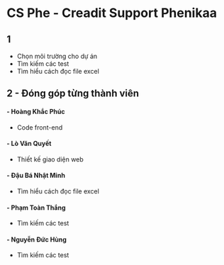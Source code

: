 # CS Phe - Creadit Support Phenikaa

## 1
- Chọn môi trường cho dự án
- Tìm kiếm các test
- Tìm hiểu cách đọc file excel

## 2 - Đóng góp từng thành viên

#### - Hoàng Khắc Phúc
- Code front-end

#### - Lò Văn Quyết
- Thiết kế giao diện web

#### - Đậu Bá Nhật Minh
- Tìm hiểu cách đọc file excel

#### - Phạm Toàn Thắng
- Tìm kiếm các test

#### - Nguyễn Đức Hùng
- Tìm kiếm các test



